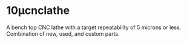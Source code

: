 # 10µcnclathe
A bench top CNC lathe with a target repeatability of 5 microns or less. Combination of new, used, and custom parts. 
